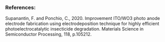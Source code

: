 ### References:
Supanantin, F. and Ponchio, C., 2020. Improvement ITO/WO3 photo anode electrode fabrication using electrodeposition technique for highly efficient photoelectrocatalytic insecticide degradation. 
Materials Science in Semiconductor Processing, 118, p.105212.